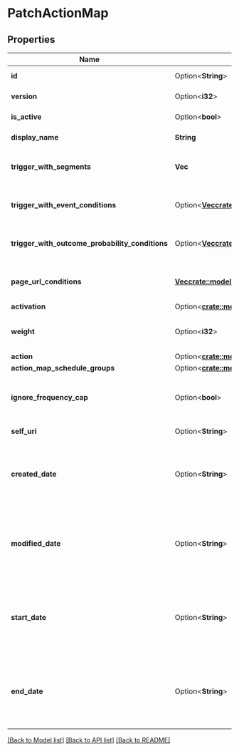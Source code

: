 # PatchActionMap

## Properties

Name | Type | Description | Notes
------------ | ------------- | ------------- | -------------
**id** | Option<**String**> | The globally unique identifier for the object. | [optional][readonly]
**version** | Option<**i32**> | The version of the action map. | [optional]
**is_active** | Option<**bool**> | Whether the action map is active. | [optional]
**display_name** | **String** | Display name of the action map. | 
**trigger_with_segments** | **Vec<String>** | Trigger action map if any segment in the list is assigned to a given customer. | 
**trigger_with_event_conditions** | Option<[**Vec<crate::models::EventCondition>**](EventCondition.md)> | List of event conditions that must be satisfied to trigger the action map. | [optional]
**trigger_with_outcome_probability_conditions** | Option<[**Vec<crate::models::OutcomeProbabilityCondition>**](OutcomeProbabilityCondition.md)> | Probability conditions for outcomes that must be satisfied to trigger the action map. | [optional]
**page_url_conditions** | [**Vec<crate::models::UrlCondition>**](UrlCondition.md) | URL conditions that a page must match for web actions to be displayable. | 
**activation** | Option<[**crate::models::Activation**](Activation.md)> |  | [optional]
**weight** | Option<**i32**> | Weight of the action map with higher number denoting higher weight. | [optional]
**action** | Option<[**crate::models::PatchAction**](PatchAction.md)> |  | [optional]
**action_map_schedule_groups** | Option<[**crate::models::PatchActionMapScheduleGroups**](PatchActionMapScheduleGroups.md)> |  | [optional]
**ignore_frequency_cap** | Option<**bool**> | Override organization-level frequency cap and always offer web engagements from this action map. | [optional]
**self_uri** | Option<**String**> | The URI for this object | [optional][readonly]
**created_date** | Option<**String**> | Timestamp indicating when the action map was created. Date time is represented as an ISO-8601 string. For example: yyyy-MM-ddTHH:mm:ss[.mmm]Z | [optional]
**modified_date** | Option<**String**> | Timestamp indicating when the action map was last updated. Date time is represented as an ISO-8601 string. For example: yyyy-MM-ddTHH:mm:ss[.mmm]Z | [optional]
**start_date** | Option<**String**> | Timestamp at which the action map is scheduled to start firing. Date time is represented as an ISO-8601 string. For example: yyyy-MM-ddTHH:mm:ss[.mmm]Z | [optional]
**end_date** | Option<**String**> | Timestamp at which the action map is scheduled to stop firing. Date time is represented as an ISO-8601 string. For example: yyyy-MM-ddTHH:mm:ss[.mmm]Z | [optional]

[[Back to Model list]](../README.md#documentation-for-models) [[Back to API list]](../README.md#documentation-for-api-endpoints) [[Back to README]](../README.md)


